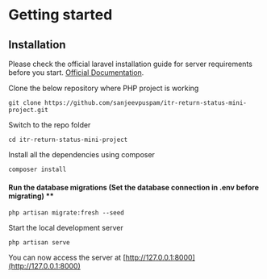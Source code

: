 # Getting started

## Installation

Please check the official laravel installation guide for server requirements before you start. [Official Documentation](https://laravel.com/docs/8.x/installation).

Clone the below repository where PHP project is working

`git clone https://github.com/sanjeevpuspam/itr-return-status-mini-project.git`

Switch to the repo folder

`cd itr-return-status-mini-project`
	
Install all the dependencies using composer

 `composer install`

####  Run the database migrations (Set the database connection in .env before migrating) **

 `php artisan migrate:fresh --seed`
 
 
Start the local development server

 `php artisan serve`
 
You can now access the server at [http://127.0.0.1:8000](http://127.0.0.1:8000)

